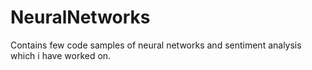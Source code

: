 # NeuralNetworks
Contains few code samples of neural networks and sentiment analysis which i have worked on.
